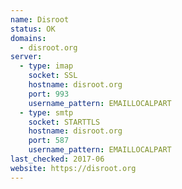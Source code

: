 ```yaml
---
name: Disroot
status: OK
domains: 
  - disroot.org
server:
  - type: imap
    socket: SSL
    hostname: disroot.org
    port: 993
    username_pattern: EMAILLOCALPART
  - type: smtp
    socket: STARTTLS
    hostname: disroot.org
    port: 587
    username_pattern: EMAILLOCALPART
last_checked: 2017-06
website: https://disroot.org
---
```

